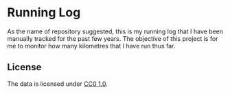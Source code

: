 # Running Log

As the name of repository suggested, this is my running log that I have been manually tracked for the past few years. The objective of this project is for me to monitor how many kilometres that I have run thus far. 

## License

The data is licensed under [CC0 1.0](https://creativecommons.org/publicdomain/zero/1.0/).
